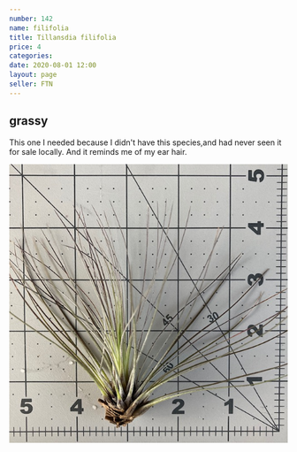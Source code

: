 ```yaml
---
number: 142
name: filifolia
title: Tillansdia filifolia
price: 4
categories: 
date: 2020-08-01 12:00
layout: page
seller: FTN
---
```

## grassy

This one I needed because I didn't have this species,and had never seen it for sale locally. And it reminds me of my ear hair.

!["Tillandsia filifolia"](/i/IMG_0527.jpeg "Tillandsia filifolia")
